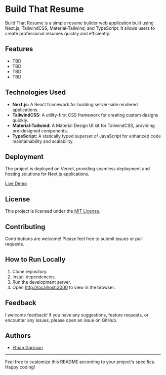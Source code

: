 # Build That Resume

Build That Resume is a simple resume builder web application built using Next.js, TailwindCSS, Material-Tailwind, and TypeScript. It allows users to create professional resumes quickly and efficiently.

## Features

- TBD
- TBD
- TBD
- TBD

## Technologies Used

- **Next.js:** A React framework for building server-side rendered applications.
- **TailwindCSS:** A utility-first CSS framework for creating custom designs quickly.
- **Material-Tailwind:** A Material Design UI kit for TailwindCSS, providing pre-designed components.
- **TypeScript:** A statically typed superset of JavaScript for enhanced code maintainability and scalability.

## Deployment

The project is deployed on Vercel, providing seamless deployment and hosting solutions for Next.js applications.

[Live Demo](https://build-that-resume.vercel.app/)

## License

This project is licensed under the [MIT License](LICENSE).

## Contributing

Contributions are welcome! Please feel free to submit issues or pull requests.

## How to Run Locally

1. Clone repository.
2. Install dependencies.
3. Run the development server.
4. Open [http://localhost:3000](http://localhost:3000) to view in the browser.

## Feedback

I welcome feedback! If you have any suggestions, feature requests, or encounter any issues, please open an issue on GitHub.

## Authors

- [Ethan Garrison](https://github.com/EGARRISXN)

---

Feel free to customize this README according to your project's specifics. Happy coding!


